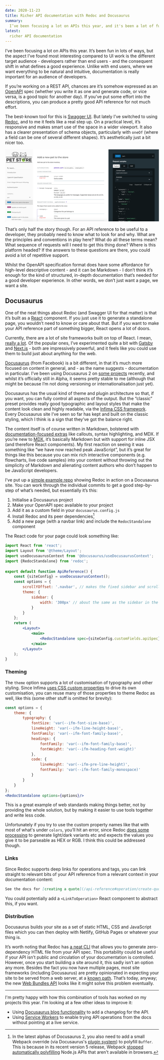 ```yaml
---
date: 2020-11-23
title: Richer API documentation with Redoc and Docusaurus
summary:
  I’ve been focusing a lot on APIs this year, and it's been a lot of fun. With documentation being really important for an audience of developers, I've been using Redoc to document the API itself and building a full site around it with Docusaurus.
latest:
  richer API documentation
---
```


I’ve been focusing a lot on APIs this year. It’s been fun in lots of ways, but the aspect I’ve found most interesting compared to UI work is the different target audience - developers rather than end users - and the consequent shift in what defines a good experience. Unlike with end users, where we want everything to be natural and intuitive, documentation is really important for an audience of developers.

If you’re working on a REST API, chances are it’s somehow expressed as an [OpenAPI](https://www.openapis.org/) spec (whether you write it as one and generate code, or vice versa, is a good topic for another day). If you’ve put some effort into the descriptions, you can produce a pretty good API reference for not much effort.

The best-known tool for this is [Swagger UI](https://github.com/swagger-api/swagger-ui). But lately I’ve switched to using [Redoc](https://github.com/Redocly/redoc), and to me it feels like a real step up. On a practical level, it’s responsive and makes smart use of the space in a wider viewport. It also has a clearer presentation of schema objects, particularly with `oneOf` (where a field can be one of several different shapes). It’s aesthetically just a bit nicer too.

![Screenshot of Redoc rendering the Petstore API](/static/blog/redoc-screenshot.png)

That’s only half the story though. For an API reference to be useful to a developer, they probably need to know what to look for and why. What are the principles and conventions in play here? What do all these terms mean? What sequence of requests will I need to get this thing done? Where is this platform headed? If the answers to these questions are there, you could avoid a lot of repetitive support.

Whilst the OpenAPI specification format does have some affordance for high-level descriptive content - and it can be Markdown - I don’t think it’s enough for the kind of structured, in-depth documentation that’s needed for a good developer experience. In other words, we don’t just want a page, we want a site.

## Docusaurus
One of the neat things about Redoc (and Swagger UI for that matter) is that it’s built as a [React](https://reactjs.org/) component. If you just use it to generate a standalone page, you wouldn’t need to know or care about that. But if you want to make your API reference part of something bigger, React opens a lot of doors.

Currently, there are a lot of site frameworks built on top of React. I mean, [really a lot](https://jamstack.org/generators/). Of the popular ones, I’ve experimented quite a bit with [Gatsby](https://www.gatsbyjs.com/) and [Next.js](https://nextjs.org/) - both are impressively powerful, and it feels like you could use them to build just about anything for the web.

[Docusaurus](https://v2.docusaurus.io) (from Facebook) is a bit different, in that it’s much more focused on content in general, and - as the name suggests - documentation in particular. I’ve been using Docusaurus 2 on [some projects](https://liquibase-linter.dev) recently, and whilst it’s officially still in Alpha, it seems pretty stable to me (although that might be because I’m not doing versioning or internationalisation just yet).

Docusaurus has the usual kind of theme and plugin architecture so that, if you want, you can fully control all aspects of the output. But the “classic” preset provides really good typographic and layout styles that make the content look clean and highly readable, via the [Infima CSS framework](https://facebookincubator.github.io/infima/). Every Docusaurus site I’ve seen so far has kept and built on the classic styling, which I think is a sign that they’ve got the balance right.

The content itself is of course written in Markdown, bolstered with [documentation-focused extras](https://v2.docusaurus.io/docs/markdown-features) like callouts, syntax highlighting, and MDX. If you’re new to [MDX](https://mdxjs.com), it’s basically Markdown but with support for inline JSX (and therefore React components). My first reaction on seeing it was something like “we have now reached peak JavaScript”, but it’s great for things like this because you can mix rich interactive components (e.g. flowcharts, live code samples) into your content without throwing out the simplicity of Markdown and alienating content authors who don’t happen to be JavaScript developers.

I’ve put up a [simple example repo](https://github.com/davidjgoss/docusaurus-redoc-example) showing Redoc in action on a Docusaurus site. You can work through the individual commits to get a good step-by-step of what’s needed, but essentially it’s this:

1. Initialise a Docusaurus project
2. Make your OpenAPI spec available to your project
3. Add it as a custom field in your `docusaurus.config.js`
4. Install Redoc and its peer dependencies[^buffer-polyfill]
5. Add a new page (with a navbar link) and include the `RedocStandalone` component

[^buffer-polyfill]: In the latest alphas of Docusaurus 2, you also need to add a small Webpack override (via Docusaurus's [plugin system](https://v2.docusaurus.io/docs/lifecycle-apis#configurewebpackconfig-isserver-utils)) to polyfill `Buffer`. This is because in its recent version 5 release, Webpack [stopped automatically polyfilling](https://blog.sindresorhus.com/webpack-5-headache-b6ac24973bf1) Node.js APIs that aren't available in browsers.

The React code for your page could look something like:

```jsx
import React from 'react';
import Layout from '@theme/Layout';
import useDocusaurusContext from '@docusaurus/useDocusaurusContext';
import {RedocStandalone} from 'redoc';

export default function ApiReference() {
    const {siteConfig} = useDocusaurusContext();
    const options = {
        scrollYOffset: '.navbar', // makes the fixed sidebar and scrolling play nicey with docusaurus navbar
        theme: {
            sidebar: {
                width: '300px' // about the same as the sidebar in the docs area, for consistency
            }
        }
    };
    return (
        <Layout>
            <main>
                <RedocStandalone spec={siteConfig.customFields.apiSpec} options={options}/>
            </main>
        </Layout>
    );
}
```

### Theming

The `theme` option supports a lot of customisation of typography and other styling. Since Infima [uses CSS custom properties](https://v2.docusaurus.io/docs/styling-layout#styling-your-site-with-infima) to drive its own customisation, you can reuse many of those properties to theme Redoc as well, like this (some other stuff is omitted for brevity):

```jsx
const options = {
    theme: {
        typography: {
            fontSize: 'var(--ifm-font-size-base)',
            lineHeight: 'var(--ifm-line-height-base)',
            fontFamily: 'var(--ifm-font-family-base)',
            headings: {
                fontFamily: 'var(--ifm-font-family-base)',
                fontWeight: 'var(--ifm-heading-font-weight)'
            },
            code: {
                lineHeight: 'var(--ifm-pre-line-height)',
                fontFamily: 'var(--ifm-font-family-monospace)'
            }
        }
    }
};
<RedocStandalone options={options}/>
```

This is a great example of web standards making things better, not by providing the whole solution, but by making it easier to use tools together and write less code.

Unfortunately if you try to use the custom property names like that with most of what's under `colors`, you’ll hit an error, since Redoc [does some processing](https://github.com/Redocly/redoc/blob/master/src/theme.ts#L18) to generate light/dark variants etc and expects the values you give it to be parseable as HEX or RGB. I think this could be addressed though.

### Links

Since Redoc supports deep links for operations and tags, you can link straight to relevant bits of your API reference from a relevant context in your documentation content:

```markdown
See the docs for [creating a quote](/api-reference#operation/create-quote).
```

You could potentially add a `<LinkToOperation>` React component to abstract this, if you want.

### Distribution

Docusaurus builds your site as a set of static HTML, CSS and JavaScript files which you can then deploy with Netlify, GitHub Pages or whatever your thing is.

It’s worth noting that Redoc has [a neat CLI](https://github.com/Redocly/redoc/tree/master/cli) that allows you to generate zero-dependency HTML file from your API spec. This portability could be useful if your API isn’t public and circulation of your documentation is controlled. However, once you start building a site around it, this sadly isn’t an option any more. Besides the fact you now have multiple pages, most site frameworks (including Docusaurus) are pretty opinionated in expecting your site to be served from a web server, at a [known path](https://github.com/gatsbyjs/gatsby/discussions/14161). That’s today, anyway; the new [Web Bundles API](https://web.dev/web-bundles/) looks like it might solve this problem eventually.

- - - 

I'm pretty happy with how this combination of tools has worked on my projects this year. I'm looking at a few other ideas to improve it:

- Using [Docusaurus blog functionality](https://v2.docusaurus.io/docs/blog) to add a changelog for the API.
- Using [Service Workers](https://developer.mozilla.org/en-US/docs/Web/API/Service_Worker_API) to enable trying API operations from the docs without pointing at a live service.
